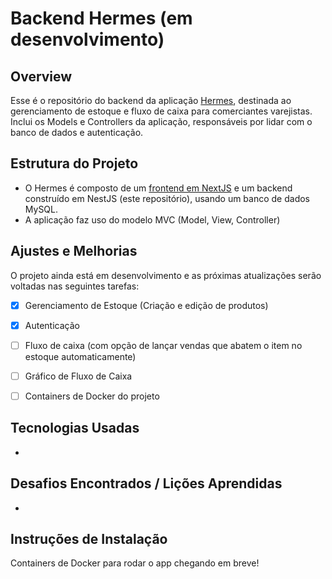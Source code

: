 # Backend Hermes (em desenvolvimento)

## Overview
Esse é o repositório do backend da aplicação [Hermes](https://github.com/zeus0z/hermes-frontend), destinada ao gerenciamento de estoque e fluxo de caixa para comerciantes varejistas. 
Inclui os Models e Controllers da aplicação, responsáveis por lidar com o banco de dados e autenticação.

## Estrutura do Projeto
- O Hermes é composto de um [frontend em NextJS](https://github.com/zeus0z/hermes-frontend) e um backend construído em NestJS (este repositório), usando um banco de dados MySQL. 
- A aplicação faz uso do modelo MVC (Model, View, Controller)

## Ajustes e Melhorias
O projeto ainda está em desenvolvimento e as próximas atualizações serão voltadas nas seguintes tarefas:

- [x] Gerenciamento de Estoque (Criação e edição de produtos)
- [x] Autenticação
- [ ] Fluxo de caixa (com opção de lançar vendas que abatem o item no estoque automaticamente)
- [ ] Gráfico de Fluxo de Caixa
- [ ] Containers de Docker do projeto


## Tecnologias Usadas
- 

## Desafios Encontrados / Lições Aprendidas
- 

## Instruções de Instalação
Containers de Docker para rodar o app chegando em breve!


